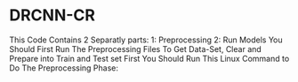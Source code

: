 # DRCNN-CR
This Code Contains 2 Separatly parts:
1: Preprocessing
2: Run Models
You Should First Run The Preprocessing Files To Get Data-Set, Clear and Prepare into Train and Test set
First You Should Run This Linux Command to Do The Preprocessing Phase:

